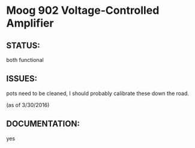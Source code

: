 # Moog 902 Voltage-Controlled Amplifier


## STATUS: 

both functional 

## ISSUES: 

pots need to be cleaned, I should probably calibrate these down the road. 

(as of 3/30/2016)

## DOCUMENTATION: 

yes 
